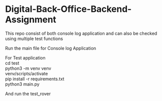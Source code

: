 # Digital-Back-Office-Backend-Assignment
This repo consist of both console log application and can also be checked using multiple test functions

Run the main file for Console log Application 

For Test application<br>
cd test<br>
python3 -m venv venv<br>
venv/scripts/activate<br>
pip install -r requirements.txt<br>
python3 main.py<br>

And run the test_rover 
